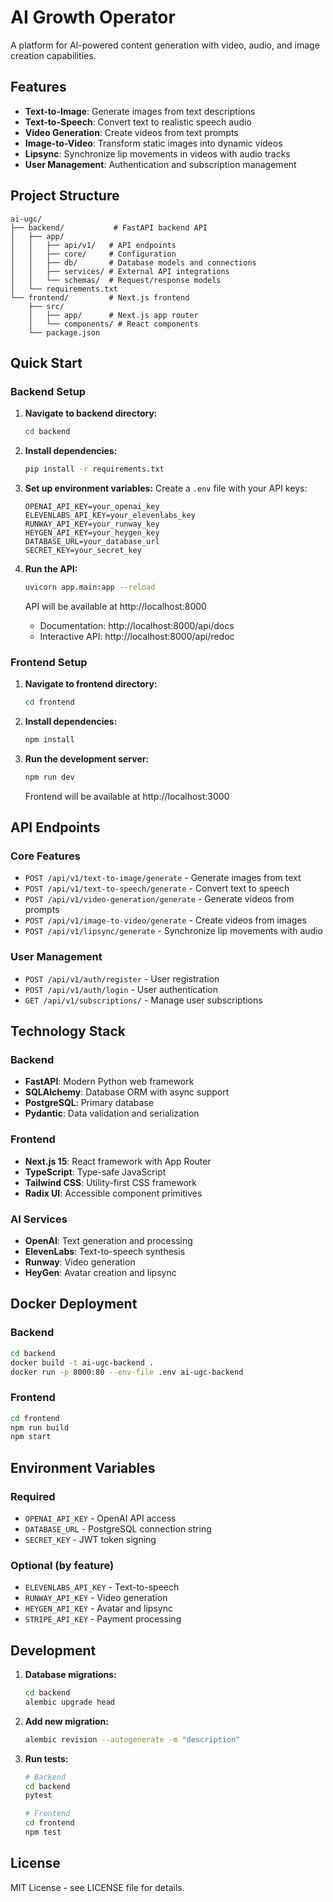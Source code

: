 # AI Growth Operator

A platform for AI-powered content generation with video, audio, and image creation capabilities.

## Features

- **Text-to-Image**: Generate images from text descriptions
- **Text-to-Speech**: Convert text to realistic speech audio  
- **Video Generation**: Create videos from text prompts
- **Image-to-Video**: Transform static images into dynamic videos
- **Lipsync**: Synchronize lip movements in videos with audio tracks
- **User Management**: Authentication and subscription management

## Project Structure

```
ai-ugc/
├── backend/           # FastAPI backend API
│   ├── app/
│   │   ├── api/v1/   # API endpoints
│   │   ├── core/     # Configuration
│   │   ├── db/       # Database models and connections
│   │   ├── services/ # External API integrations
│   │   └── schemas/  # Request/response models
│   └── requirements.txt
└── frontend/         # Next.js frontend
    ├── src/
    │   ├── app/      # Next.js app router
    │   └── components/ # React components
    └── package.json
```

## Quick Start

### Backend Setup

1. **Navigate to backend directory:**
   ```bash
   cd backend
   ```

2. **Install dependencies:**
   ```bash
   pip install -r requirements.txt
   ```

3. **Set up environment variables:**
   Create a `.env` file with your API keys:
   ```env
   OPENAI_API_KEY=your_openai_key
   ELEVENLABS_API_KEY=your_elevenlabs_key
   RUNWAY_API_KEY=your_runway_key
   HEYGEN_API_KEY=your_heygen_key
   DATABASE_URL=your_database_url
   SECRET_KEY=your_secret_key
   ```

4. **Run the API:**
   ```bash
   uvicorn app.main:app --reload
   ```

   API will be available at http://localhost:8000
   - Documentation: http://localhost:8000/api/docs
   - Interactive API: http://localhost:8000/api/redoc

### Frontend Setup

1. **Navigate to frontend directory:**
   ```bash
   cd frontend
   ```

2. **Install dependencies:**
   ```bash
   npm install
   ```

3. **Run the development server:**
   ```bash
   npm run dev
   ```

   Frontend will be available at http://localhost:3000

## API Endpoints

### Core Features
- `POST /api/v1/text-to-image/generate` - Generate images from text
- `POST /api/v1/text-to-speech/generate` - Convert text to speech
- `POST /api/v1/video-generation/generate` - Generate videos from prompts
- `POST /api/v1/image-to-video/generate` - Create videos from images
- `POST /api/v1/lipsync/generate` - Synchronize lip movements with audio

### User Management
- `POST /api/v1/auth/register` - User registration
- `POST /api/v1/auth/login` - User authentication
- `GET /api/v1/subscriptions/` - Manage user subscriptions

## Technology Stack

### Backend
- **FastAPI**: Modern Python web framework
- **SQLAlchemy**: Database ORM with async support
- **PostgreSQL**: Primary database
- **Pydantic**: Data validation and serialization

### Frontend  
- **Next.js 15**: React framework with App Router
- **TypeScript**: Type-safe JavaScript
- **Tailwind CSS**: Utility-first CSS framework
- **Radix UI**: Accessible component primitives

### AI Services
- **OpenAI**: Text generation and processing
- **ElevenLabs**: Text-to-speech synthesis
- **Runway**: Video generation
- **HeyGen**: Avatar creation and lipsync

## Docker Deployment

### Backend
```bash
cd backend
docker build -t ai-ugc-backend .
docker run -p 8000:80 --env-file .env ai-ugc-backend
```

### Frontend
```bash
cd frontend
npm run build
npm start
```

## Environment Variables

### Required
- `OPENAI_API_KEY` - OpenAI API access
- `DATABASE_URL` - PostgreSQL connection string
- `SECRET_KEY` - JWT token signing

### Optional (by feature)
- `ELEVENLABS_API_KEY` - Text-to-speech
- `RUNWAY_API_KEY` - Video generation  
- `HEYGEN_API_KEY` - Avatar and lipsync
- `STRIPE_API_KEY` - Payment processing

## Development

1. **Database migrations:**
   ```bash
   cd backend
   alembic upgrade head
   ```

2. **Add new migration:**
   ```bash
   alembic revision --autogenerate -m "description"
   ```

3. **Run tests:**
   ```bash
   # Backend
   cd backend
   pytest

   # Frontend  
   cd frontend
   npm test
   ```

## License

MIT License - see LICENSE file for details.
